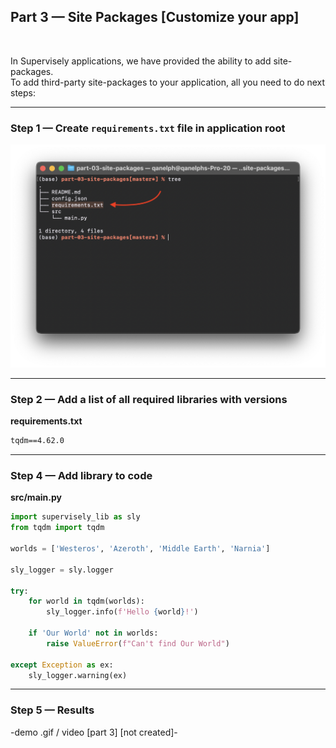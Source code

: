 
<div align="left" markdown>

## **Part 3 — Site Packages [Customize your app]**  
<br/>
</div>

In Supervisely applications, we have provided the ability to add site-packages.  
To add third-party site-packages to your application, all you need to do next steps:

---
### Step 1 — Create `requirements.txt` file in application root

![](media/req-created.png)


---
### Step 2 — Add a list of all required libraries with versions


**requirements.txt**

``` txt
tqdm==4.62.0
```


---
### Step 4 — Add library to code

**src/main.py**
```python
import supervisely_lib as sly
from tqdm import tqdm

worlds = ['Westeros', 'Azeroth', 'Middle Earth', 'Narnia']

sly_logger = sly.logger

try:
    for world in tqdm(worlds):
        sly_logger.info(f'Hello {world}!')

    if 'Our World' not in worlds:
        raise ValueError(f"Can't find Our World")

except Exception as ex:
    sly_logger.warning(ex)
```

---
### Step 5 — Results

-demo .gif / video [part 3] [not created]-
